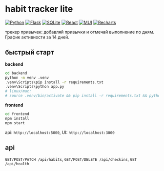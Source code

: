 # habit tracker lite

[![Python](https://img.shields.io/badge/Python-3.10%2B-3776AB?logo=python)](#)
[![Flask](https://img.shields.io/badge/Flask-3.0-000?logo=flask)](#)
[![SQLite](https://img.shields.io/badge/SQLite-embedded-003B57?logo=sqlite)](#)
[![React](https://img.shields.io/badge/React-18-61DAFB?logo=react&logoColor=000)](#)
[![MUI](https://img.shields.io/badge/MUI-5-007FFF?logo=mui)](#)
[![Recharts](https://img.shields.io/badge/Recharts-2.x-ff7300)](#)

трекер привычек: добавляй привычки и отмечай выполнение по дням. График активности за 14 дней.

## быстрый старт
**backend**
```bash
cd backend
python -m venv .venv
.venv\Scripts\pip install -r requirements.txt
.venv\Scripts\python app.py
# linux/mac:
# source .venv/bin/activate && pip install -r requirements.txt && python app.py
```
**frontend**
```bash
cd frontend
npm install
npm start
```
api: `http://localhost:5000`, UI: `http://localhost:3000`

## api
`GET/POST/PATCH /api/habits`, `GET/POST/DELETE /api/checkins`, `GET /api/health`
